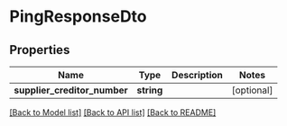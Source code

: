 # PingResponseDto

## Properties
Name | Type | Description | Notes
------------ | ------------- | ------------- | -------------
**supplier_creditor_number** | **string** |  | [optional] 

[[Back to Model list]](../../README.md#documentation-for-models) [[Back to API list]](../../README.md#documentation-for-api-endpoints) [[Back to README]](../../README.md)


